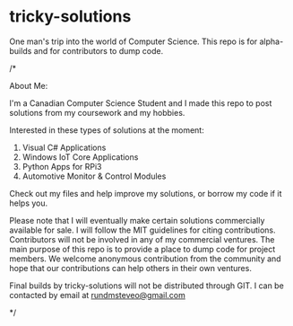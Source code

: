 # tricky-solutions
One man's trip into the world of Computer Science. This repo is for alpha-builds and for contributors to dump code.

/*

About Me:

I'm a Canadian Computer Science Student and I made this repo to post solutions from my coursework and my hobbies.

Interested in these types of solutions at the moment:

  1) Visual C# Applications
  2) Windows IoT Core Applications
  3) Python Apps for RPi3
  4) Automotive Monitor & Control Modules
  
Check out my files and help improve my solutions, or borrow my code if it helps you.

Please note that I will eventually make certain solutions commercially available for sale. I will follow the MIT guidelines for citing contributions. Contributors will not be involved in any of my commercial ventures. The main purpose of this repo is to provide a place to dump code for project members. We welcome anonymous contribution from the community and hope that our contributions can help others in their own ventures.  

Final builds by tricky-solutions will not be distributed through GIT. I can be contacted by email at rundmsteveo@gmail.com 

*/
